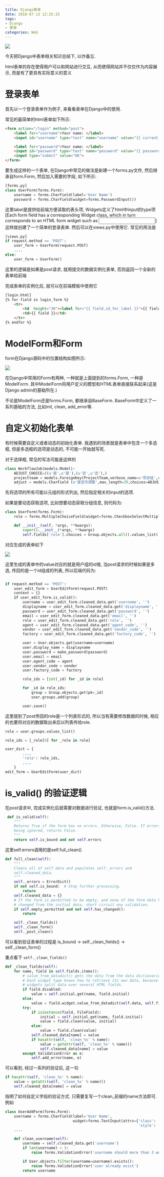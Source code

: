 ```yaml
---
title: Django表单
date: 2018-07-13 12:25:25
tags:
- Django
- 表单
categories: Web
---
```


![](http://p3euxxfa8.bkt.clouddn.com//18-6-26/12332190.jpg)

今天把Django中表单相关知识总结下, 以作备忘.

html表单的存在使得用户可以和网站进行交互, 从而使得网站并不仅仅作为内容展示, 而是有了更具有实际意义的意义

# 登录表单
首先以一个登录表单作为例子, 来看看表单在Django中的使用.

常见的最简单的html表单如下所示:

```html
<form action="/login" method="post">
    <label for="username">Your name: </label>
    <input id="username" type="text" name="username" value="{{ current_name }}">

    <label for="password">Your name: </label>
    <input id="password" type="text" name="password" value="{{ password }}">
    <input type="submit" value="OK">
</form>
```

要生成这样的一个表单, 在Django中常见的做法是新建一个forms.py文件, 然后继承自form.Form, 然后加入需要的字段, 如下所示:

```py
[forms.py]
class UserForm(forms.Form):
    username = forms.CharField(label='User Name')
    password = forms.CharField(widget=forms.PasswordInput())
```

这里label是提供给前端方便读取的表头项, Widgets定义了html中input的type项[Each form field has a corresponding Widget class, which in turn corresponds to an HTML form widget such as <input type="text">]
这样就创建了一个简单的登录表单. 然后可以在views.py中使用它. 常见的用法是

```py
[views.py]
if request.method == 'POST':
    user_form = UserForm(request.POST)
    ....
else:
    user_form = UserForm()
```

这里的逻辑是如果是post请求, 就用提交的数据实例化表单, 否则返回一个全新的表单给前端

完成表单的实例化后, 就可以在前端模板中使用它

```html
[login.html]
{% for field in login_form %}
    <tr>
        <td  height="30"><label for="{{ field.id_for_label }}">{{ field.label }}</label></td>
        <td>{{ field }}</td>
    </tr>
{% endfor %}

```

# ModelForm和Form
form在Django源码中的位置结构如图所示:

![](http://p3euxxfa8.bkt.clouddn.com/2018-07-16-11-02-44.png)

在Django中常用的Form有两种, 一种就是上面提到的forms.Form, 一种是ModelForm. 其中ModelForm将用户定义的模型和HTML表单直接联系起来(这是Django admin的基础所在.)

不论是ModelForm还是forms.Form, 都继承自BaseForm. BaseForm中定义了一系列基础的方法, 比如init, clean, add_error等. 

# 自定义初始化表单

有时候需要自定义或者动态的初始化表单. 我遇到的场景就是表单中包含一个多选框, 但是多选框的选项是动态的, 不可能一开始就写死.

对于选择框, 常见的写法可能是这样的

```py
class WorkflowJob(models.Model):
    ADJUST_CHOICE=((u'是',u'是'),(u'否',u'否'),)
    projectteam = models.ForeignKey(ProjectTeam,verbose_name=u'项目组',related_name='WorkflowJob_projectteam',default=7)
    adjust = models.CharField (u'是否可调整',max_length=30,choices=ADJUST_CHOICE,default='否')
```

先将选项的所有可能以元组的形式列出, 然后指定相关的input的选项. 

如果是要动态获取选项, 比如想要动态获取分组信息, 则代码为:

```py
class UserForm(forms.Form):
    role = forms.MultipleChoiceField(widget=forms.CheckboxSelectMultiple)

    def __init__(self, *args, **kwargs):
        super().__init__(*args, **kwargs)
        self.fields['role'].choices = Group.objects.all().values_list('id', 'name')

```

对应生成的表单如下

![](http://p3euxxfa8.bkt.clouddn.com/2018-07-16-11-31-04.png)

这里生成的表单中的value对应的就是用户组的id值, 当post请求的时候如果是多选, 传回的是一个id组成的列表, 所以后端代码为:

```py

if request.method == 'POST':
    user_edit_form = UserEditForm(request.POST)
    context = {}
    if user_edit_form.is_valid():
        username = user_edit_form.cleaned_data.get('username', '')
        displayname = user_edit_form.cleaned_data.get('displayname', '')
        password = user_edit_form.cleaned_data.get('password', '')
        email = user_edit_form.cleaned_data.get('email', '')
        role = user_edit_form.cleaned_data.get('role', '')
        agent = user_edit_form.cleaned_data.get('agent_code', '')
        vendor = user_edit_form.cleaned_data.get('vendor_code', '')
        factory = user_edit_form.cleaned_data.get('factory_code', '')

        user = User.objects.get(username=username)
        user.display_name = displayname
        user.password = make_password(password)
        user.email = email
        user.agent_code = agent
        user.vendor_code = vendor
        user.factory_code = factory

        role_ids = [int(_id) for _id in role]

        for _id in role_ids:
            group = Group.objects.get(pk=_id)
            user.groups.add(group)

        user.save()
```

这里提到了post传回的role是一个列表形式的, 所以当有需要修改数据的时候, 相应的也要将对应的数据取出来后以列表传给role. 

```py
role = user.groups.values_list()

role_ids = [_role[0] for _role in role]

user_dict = {
        ....
        'role': role_ids,
        ....
    }
edit_form = UserEditForm(user_dict)
```

# is_valid() 的验证逻辑

在post请求中, 完成实例化后就需要对数据进行验证, 也就是form.is_valid()方法. 

```py
 def is_valid(self):
    """
    Returns True if the form has no errors. Otherwise, False. If errors are
    being ignored, returns False.
    """
    return self.is_bound and not self.errors
```

这里self.errors调用的是self.full_clean()


```py
def full_clean(self):
    """
    Cleans all of self.data and populates self._errors and
    self.cleaned_data.
    """
    self._errors = ErrorDict()
    if not self.is_bound:  # Stop further processing.
        return
    self.cleaned_data = {}
    # If the form is permitted to be empty, and none of the form data has
    # changed from the initial data, short circuit any validation.
    if self.empty_permitted and not self.has_changed():
        return

    self._clean_fields()
    self._clean_form()
    self._post_clean()
```

可以看到验证表单的过程是 is_bound -> self._clean_fields() -> self._clean_form()

重点看下 `self._clean_fields()`

```py
def _clean_fields(self):
    for name, field in self.fields.items():
        # value_from_datadict() gets the data from the data dictionaries.
        # Each widget type knows how to retrieve its own data, because some
        # widgets split data over several HTML fields.
        if field.disabled:
            value = self.initial.get(name, field.initial)
        else:
            value = field.widget.value_from_datadict(self.data, self.files, self.add_prefix(name))
        try:
            if isinstance(field, FileField):
                initial = self.initial.get(name, field.initial)
                value = field.clean(value, initial)
            else:
                value = field.clean(value)
            self.cleaned_data[name] = value
            if hasattr(self, 'clean_%s' % name):
                value = getattr(self, 'clean_%s' % name)()
                self.cleaned_data[name] = value
        except ValidationError as e:
            self.add_error(name, e)
```

可以看到, 经过一系列的验证后, 这一句

```py
if hasattr(self, 'clean_%s' % name):
    value = getattr(self, 'clean_%s' % name)()
    self.cleaned_data[name] = value
```

指明了如何自定义字段的验证方式. 只需要复写一个clean_前缀的name方法即可. 例如

```py
class UserAddForm(forms.Form):
    username = forms.CharField(label='User Name',
                               widget=forms.TextInput(attrs={'class': 'form-control',
                                                             'style': 'width: 254px;height:21px'}))
    ....

    def clean_username(self):
        username = self.cleaned_data.get('username')
        if len(username) < 3:
            raise forms.ValidationError('username should more than 3 words')

        if User.objects.filter(username=username).exists():
            raise forms.ValidationError('user already exist')
        return username
```

